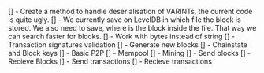 [] - Create a method to handle deserialisation of VARINTs, the current code is quite ugly.
[] - We currently save on LevelDB in which file the block is stored. We also need to save, where is the block inside the file. That way we can search faster for blocks.
[] - Work with bytes instead of string
[] - Transaction signatures validation
[] - Generate new blocks
[] - Chainstate and Block keys
[] - Basic P2P
[] - Mempool
[] - Mining
[] - Send blocks
[] - Recieve Blocks
[] - Send transactions
[] - Recieve transactions